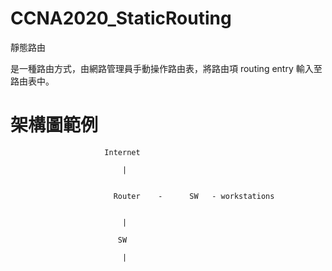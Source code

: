 # CCNA2020_StaticRouting
靜態路由

是一種路由方式，由網路管理員手動操作路由表，將路由項 routing entry 輸入至路由表中。

# 架構圖範例



                         Internet
                         
                             |
                             
                             
                           Router    -      SW   - workstations
                            
                              
                             |
                             
                            SW
                            
                             |
                             
                             
